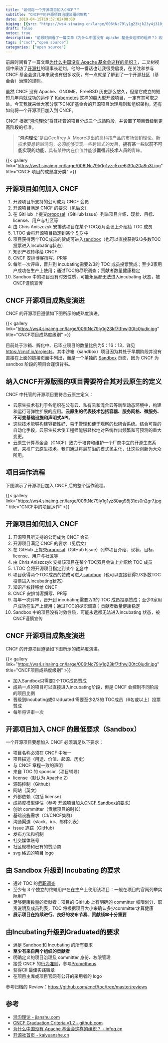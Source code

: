 ```yaml
---
title: "如何将一个开源项目加入CNCF？"
subtitle: "CNCF中的开源项目治理及组织架构"
date: 2019-04-15T19:37:02+08:00
bigimg: [{src: "https://ws4.sinaimg.cn/large/006tNc79ly1g23kjk23y4j310j0f2aqr.jpg", desc: "雁门关 by Jimmy Song"}]
draft: false
notoc: true
description: "前段时间看了一篇文章《为什么中国没有 Apache 基金会这样的组织？》收到启发，结合自己最近对 CNCF 的研究，给大家分享下 CNCF 基金会的开源项目治理规则和组织架构，还有如何将一个开源项目加入到 CNCF。"
tags: ["cncf","open source"]
categories: ["open source"]
---
```


前段时间看了一篇文章[为什么中国没有 Apache 基金会这样的组织？](<https://www.infoq.cn/article/l0bCXU3SojYXpz-AhP3v>)，二叉树视频中采访了[开源社](<http://www.kaiyuanshe.cn/>)的理事长老刘，他的一番话也让我很受启发，在关注和参与 CNCF 基金会这几年来我也有很多收获，有一点就是了解到了一个开源社区（基金会）治理的规则。

虽然 CNCF 没有 Apache、GNOME、FreeBSD 历史那么悠久，但是它成立的短短几年内就成功的运作了 [Kubernetes](https://kubernetes.io) 这样的超大型开源项目，一定有其可取之处。今天我就来给大家分享下CNCF基金会的开源项目治理规则和组织架构，还有如何将一个开源项目加入到 CNCF。

CNCF 根据“[鸿沟理论](https://www.jianshu.com/p/a305fa93580b)”将其托管的项目分成三个成熟阶段，并设置了项目晋级到更高阶段的标准。

> “[鸿沟理论](https://www.jianshu.com/p/a305fa93580b)”是由Geoffrey A. Moore提出的高科技产品的市场营销理论。新技术要想跨越鸿沟，必须能够实现一些跨越式的发展，**拥有某一些以前不可能实现的功能**，具有某种内在价值并能够**赢得非技术人员的**青睐。

{{< gallery link="https://ws1.sinaimg.cn/large/006tNc79ly1g1yzc5xre6j30o20a8q3t.jpg" title="CNCF 项目的成熟度分类" >}}

## 开源项目如何加入 CNCF

1. 开源项目所支持的公司成为 CNCF 会员
2. 开源项目满足 CNCF 的要求（见后文）
3. 在 GitHub 上提交[proposal](https://github.com/cncf/toc/issues/113)（GitHub Issue）列举项目介绍、现状、目标、license、用户与社区等
4. 由 Chris Aniszczyk 安排该项目在某个TOC双月会议上介绍给 TOC 成员
5. 1.TOC 会将开源项目指定到某个 [SIG](https://jimmysong.io/kubernetes-handbook/cloud-native/cncf-sig.html) 中
6. 项目获得两个TOC成员的赞成可进入[sandbox](https://github.com/cncf/toc/blob/master/process/sandbox.md)（也可以直接获得2/3多数TOC 投票进入Incubating状态）
7. 知识产权转移给 CNCF
8. CNCF 安排博客撰写、PR等
9. 每年一次评审，晋升到 incubating需要2/3的 TOC 成员投票赞成；至少3家用户成功在生产上使用；通过TOC的尽职调查；贡献者数量健康稳定
10. Sandbox 中的项目没有时效性质，可能永远都无法进入incubating 状态，被CNCF谨慎宣传

## CNCF 开源项目成熟度演进

CNCF 的开源项目遵循如下图所示的成熟度演进。

{{< gallery link="https://ws4.sinaimg.cn/large/006tNc79ly1g23kf7tfhwj30tc0judir.jpg" title="CNCF项目成熟度级别" >}}

目前处于沙箱、孵化中、已毕业项目的数量比例为5：16：13，详见 <https://cncf.io/projects>。其中沙箱（sandbox）项目因为其处于早期阶段并没有直接在上面的链接页面中列出，而是一个单独的 [Sandbox](https://www.cncf.io/sandbox-projects/) 页面，因为 CNCF 为 sandbox 阶段的项目会谨慎背书。

## 纳入CNCF开源版图的项目需要符合其对云原生的定义

CNCF 中托管的开源项目要符合云原生定义：

- 云原生技术有利于各组织在公有云、私有云和混合云等新型动态环境中，构建和运行可弹性扩展的应用。**云原生的代表技术包括容器、服务网格、微服务、不可变基础设施和声明式API**。
- 这些技术能够构建容错性好、易于管理和便于观察的松耦合系统。结合可靠的自动化手段，云原生技术使工程师能够轻松地对系统作出频繁和可预测的重大变更。
- 云原生计算基金会（CNCF）致力于培育和维护一个厂商中立的开源生态系统，来推广云原生技术。我们通过将最前沿的模式民主化，让这些创新为大众所用。

## 项目运作流程

下图演示了开源项目加入 CNCF 后的整个运作流程。

 {{< gallery link="https://ws4.sinaimg.cn/large/006tNc79ly1g1yz80ag98j31cs0n2gr7.jpg" title="CNCF中的项目运作" >}}

## 开源项目如何加入 CNCF

1. 开源项目所支持的公司成为 CNCF 会员
2. 开源项目满足 CNCF 的要求（见后文）
3. 在 GitHub 上提交[proposal](https://github.com/cncf/toc/issues/113)（GitHub Issue）列举项目介绍、现状、目标、license、用户与社区等
4. 由 Chris Aniszczyk 安排该项目在某个TOC双月会议上介绍给 TOC 成员
5. 1.TOC 会将开源项目指定到某个 [SIG](https://jimmysong.io/kubernetes-handbook/cloud-native/cncf-sig.html) 中
6. 项目获得两个TOC成员的赞成可进入[sandbox](https://github.com/cncf/toc/blob/master/process/sandbox.md)（也可以直接获得2/3多数TOC 投票进入Incubating状态）
7. 知识产权转移给 CNCF
8. CNCF 安排博客撰写、PR等
9. 每年一次评审，晋升到 incubating需要2/3的 TOC 成员投票赞成；至少3家用户成功在生产上使用；通过TOC的尽职调查；贡献者数量健康稳定
10. Sandbox 中的项目没有时效性质，可能永远都无法进入incubating 状态，被CNCF谨慎宣传

## CNCF 开源项目成熟度演进

CNCF 的开源项目遵循如下图所示的成熟度演进。

 {{< gallery link="https://ws4.sinaimg.cn/large/006tNc79ly1g23kf7tfhwj30tc0judir.jpg" title="CNCF项目成熟度级别" >}}

- 加入Sandbox只需要2个TOC成员赞成
- 成熟一点的项目可以直接进入incubating阶段，但是 CNCF 会控制不同阶段的项目比例
- 晋级到Incubating或Graduated 需要至少2/3的 TOC成员（6名或以上）投票赞成
- 每年将评审一次

## 开源项目加入 CNCF 的最低要求（Sandbox）

一个开源项目要想加入 CNCF 必须满足以下要求：

- 项目名称必须在 CNCF 中唯一
- 项目描述（用途、价值、起源、历史）
- 与 CNCF 章程一致的声明
- 来自 TOC 的 sponsor（项目辅导）
- license（默认为 Apache 2）
- 源码控制（Github）
- 网站（英文）
- 外部依赖（包括 license）
- 成熟度模型评估（参考 [开源项目加入CNCF Sandbox的要求](https://jimmysong.io/kubernetes-handbook/cloud-native/cncf-sandbox-criteria.html)）
- 创始 committer（贡献项目的时长）
- 基础设施需求（CI/CNCF集群）
- 沟通渠道（slack、irc、邮件列表）
- issue 追踪（GitHub）
- 发布方法和机制
- 社交媒体账号
- 社区规模和已有的赞助商
- svg 格式的项目 logo

## 由 Sandbox 升级到 Incubating 的要求

- 通过 TOC 的[尽职调查](https://github.com/cncf/toc/blob/master/process/due-diligence-guidelines.md)
- 至少有 3 个独立的终端用户在在生产上使用该项目：一般在项目的官网列举实际用户
- 足够健康数量的贡献者：项目的 GitHub 上有明确的 committer 权限划分、职责说明及成员列表，TOC 将根据项目大小来确认多少committer才算健康
- **展示项目在持续进行、良好的发布节奏、贡献频率十分重要**

## 由Incubating升级到Graduated的要求

- 满足 Sandbox 和 Incubating 的所有要求
- **至少有来自两个组织的贡献者**
- 明确定义的项目治理及 committer 身份、权限管理
- 接受 CNCF 的[行为准则](https://github.com/cncf/foundation/blob/master/code-of-conduct.md)，参考[Prometheus](https://bestpractices.coreinfrastructure.org/en/projects/486)
- 获得CII 最佳实践徽章
- 在项目主库或项目官网有公开的采用者的 logo

参考归档的 Review：<https://github.com/cncf/toc/tree/master/reviews>

## 参考

- [鸿沟理论 - jianshu.com](https://www.jianshu.com/p/a305fa93580b)
- [CNCF Graduation Criteria v1.2 - github.com](https://github.com/cncf/toc/blob/master/process/graduation_criteria.adoc)
- [为什么中国没有 Apache 基金会这样的组织？ - infoq.cn](<https://www.infoq.cn/article/l0bCXU3SojYXpz-AhP3v>)
- [开源社首页 - kaiyuanshe.cn](<http://www.kaiyuanshe.cn/>)